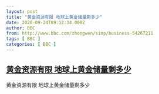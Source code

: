 ```yaml
---
layout: post
title: "黄金资源有限 地球上黄金储量剩多少"
date: 2020-09-24T09:12:34.000Z
author: BBC
from: http://www.bbc.com/zhongwen/simp/business-54267211
tags: [ BBC ]
categories: [ BBC ]
---
```

<!--1600938754000-->
[黄金资源有限 地球上黄金储量剩多少](http://www.bbc.com/zhongwen/simp/business-54267211)
------

<div>
黄金资源有限 地球上黄金储量剩多少
</div>
